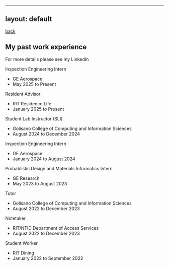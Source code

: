 -------
layout: default
-------

[back](./)

## My past work experience

For more details please see my LinkedIn

Inspection Engineering Intern
- GE Aerospace
- May 2025 to Present

Resident Advisor
- RIT Residence Life
- January 2025 to Present

Student Lab Instructor (SLI)
- Golisano College of Computing and Information Sciences
- August 2024 to December 2024

Inspection Engineering Intern
- GE Aerospace
- January 2024 to August 2024

Probablistic Design and Materials Informatics Intern
- GE Research
- May 2023 to August 2023

Tutor
- Golisano College of Computing and Information Sciences
- August 2022 to December 2023

Notetaker
- RIT/NTID Department of Access Services
- August 2022 to December 2023

Student Worker
- RIT Dining
- January 2022 to September 2022